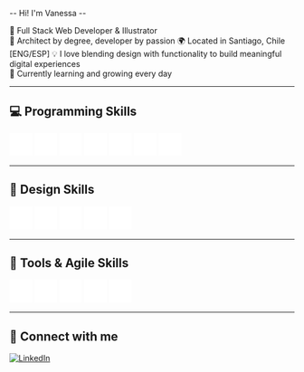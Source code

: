 -- Hi! I'm Vanessa --

🎨 Full Stack Web Developer & Illustrator  
📐 Architect by degree, developer by passion
🌍 Located in Santiago, Chile [ENG/ESP]
💡 I love blending design with functionality to build meaningful digital experiences  
🌱 Currently learning and growing every day  

---

## 💻 Programming Skills

<p align="left">
  <img src="https://github.com/vn-core/vn-core/blob/main/assets/img/html5.png" alt="HTML5" width="40" height="40"/>
  <img src="https://github.com/vn-core/vn-core/blob/main/assets/img/css3.png" alt="CSS3" width="40" height="40"/>
  <img src="https://github.com/vn-core/vn-core/blob/main/assets/img/icons8-javascript-500.png" alt="JavaScript" width="40" height="40"/>
  <img src="https://github.com/vn-core/vn-core/blob/main/assets/img/icons8-react-480.png" alt="React" width="40" height="40"/>
  <img src="https://github.com/vn-core/vn-core/blob/main/assets/img/node.png" alt="Node.js" width="40" height="40"/>
  <img src="https://github.com/vn-core/vn-core/blob/main/assets/img/pgadmin.png" alt="PG Admin" width="40" height="40"/>
  <img src="https://github.com/vn-core/vn-core/blob/main/assets/img/mysql.png" alt="MySQL" width="40" height="40"/>
</p>

---

## 🎨 Design Skills

<p align="left">
  <img src="https://github.com/vn-core/vn-core/blob/main/assets/img/figma.png" alt="Figma" width="40" height="40"/>
  <img src="https://github.com/vn-core/vn-core/blob/main/assets/img/photoshop.png" alt="Photoshop" width="40" height="40"/>
  <img src="https://github.com/vn-core/vn-core/blob/main/assets/img/illustrator.png" alt="Illustrator" width="40" height="40"/>
  <img src="https://github.com/vn-core/vn-core/blob/main/assets/img/procreate.png" alt="Procreate" width="40" height="40"/>
  <img src="https://github.com/vn-core/vn-core/blob/main/assets/img/responsive.png" alt="Responsive Design" width="40" height="40"/>
</p>

---

## 🧰 Tools & Agile Skills

<p align="left">
  <img src="https://github.com/vn-core/vn-core/blob/main/assets/img/github.png" alt="GitHub" width="40" height="40"/>
  <img src="https://github.com/vn-core/vn-core/blob/main/assets/img/bootstrap.png" alt="Bootstrap" width="40" height="40"/>
  <img src="https://github.com/vn-core/vn-core/blob/main/assets/img/tailwind.png" alt="Tailwind" width="40" height="40"/>
  <img src="https://github.com/vn-core/vn-core/blob/main/assets/img/trello.png" alt="Trello" width="40" height="40"/>
  <img src="https://github.com/vn-core/vn-core/blob/main/assets/img/jira.png" alt="Jira" width="40" height="40"/>
</p>

---

## 🔗 Connect with me

[![LinkedIn](https://img.shields.io/badge/LinkedIn-vanessa--nicole--contreras--orellana-0077B5?style=for-the-badge&logo=linkedin&logoColor=white)](https://www.linkedin.com/in/vanessa-nicole-contreras-orellana-041a35346/)




<!--
**vn-core/vn-core** is a ✨ _special_ ✨ repository because its `README.md` (this file) appears on your GitHub profile.

Here are some ideas to get you started:

- 🔭 I’m currently working on ...
- 🌱 I’m currently learning ...
- 👯 I’m looking to collaborate on ...
- 🤔 I’m looking for help with ...
- 💬 Ask me about ...
- 📫 How to reach me: ...
- 😄 Pronouns: ...
- ⚡ Fun fact: ...
-->
